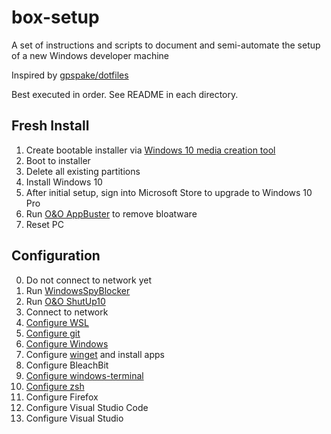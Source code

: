 # box-setup

A set of instructions and scripts to document and semi-automate the setup of a new Windows developer machine

Inspired by [gpspake/dotfiles](https://github.com/gpspake/dotfiles)

Best executed in order. See README in each directory.

## Fresh Install

 1. Create bootable installer via [Windows 10 media creation tool](https://www.microsoft.com/en-us/software-download/windows10)
 2. Boot to installer
 3. Delete all existing partitions
 4. Install Windows 10
 5. After initial setup, sign into Microsoft Store to upgrade to Windows 10 Pro
 6. Run [O&O AppBuster](https://www.oo-software.com/en/ooappbuster) to remove bloatware
 7. Reset PC

## Configuration

 0. Do not connect to network yet
 1. Run [WindowsSpyBlocker](https://github.com/crazy-max/WindowsSpyBlocker)
 2. Run [O&O ShutUp10](https://www.oo-software.com/en/shutup10)
 3. Connect to network
 4. [Configure WSL](https://github.com/collinbarrett/box-setup/tree/master/wsl)
 5. [Configure git](https://github.com/collinbarrett/box-setup/tree/master/git)
 6. [Configure Windows](https://github.com/collinbarrett/box-setup/tree/master/windows)
 7. Configure [winget](https://docs.microsoft.com/en-us/windows/package-manager/winget/) and install apps
 8. Configure BleachBit
 9. [Configure windows-terminal](https://github.com/collinbarrett/box-setup/tree/master/windows-terminal)
 10. [Configure zsh](https://github.com/collinbarrett/box-setup/tree/master/zsh)
 11. Configure Firefox
 12. Configure Visual Studio Code
 13. Configure Visual Studio
